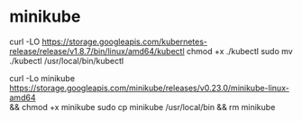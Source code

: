 # minikube
curl -LO https://storage.googleapis.com/kubernetes-release/release/v1.8.7/bin/linux/amd64/kubectl
chmod +x ./kubectl
sudo mv ./kubectl /usr/local/bin/kubectl


curl -Lo minikube https://storage.googleapis.com/minikube/releases/v0.23.0/minikube-linux-amd64 \
  && chmod +x minikube
sudo cp minikube /usr/local/bin && rm minikube
